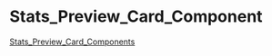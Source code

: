 # Stats_Preview_Card_Component

<a href="https://stats-previewcard-component.netlify.app/" target="new">Stats_Preview_Card_Components</a>

